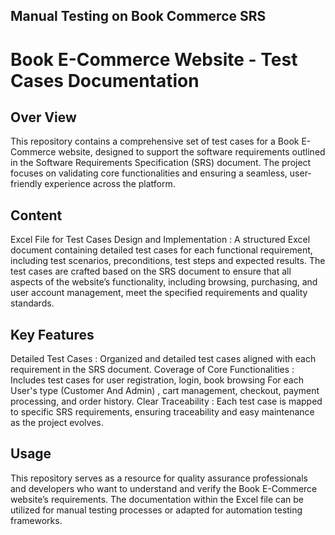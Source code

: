 ## Manual Testing on Book Commerce SRS 

# Book E-Commerce Website - Test Cases Documentation

## Over View
This repository contains a comprehensive set of test cases for a Book E-Commerce website, 
designed to support the software requirements outlined in the Software Requirements Specification (SRS) document. 
The project focuses on validating core functionalities and ensuring a seamless, user-friendly experience across the platform.

## Content
Excel File for Test Cases Design and Implementation : A structured Excel document containing detailed test cases for each functional requirement, 
including test scenarios, preconditions, test steps and expected results.
The test cases are crafted based on the SRS document to ensure that all aspects of the website’s functionality, 
including browsing, purchasing, and user account management, meet the specified requirements and quality standards.

## Key Features 
Detailed Test Cases              : Organized and detailed test cases aligned with each requirement in the SRS document.
Coverage of Core Functionalities : Includes test cases for user registration, login, 
                                  book browsing For each User's type (Customer And Admin)  , cart management, checkout, 
                                  payment processing, and order history.
Clear Traceability               : Each test case is mapped to specific SRS requirements, ensuring traceability and easy maintenance as the project evolves.

## Usage
This repository serves as a resource for quality assurance professionals and developers who want to understand and verify the Book E-Commerce website’s requirements. 
The documentation within the Excel file can be utilized for manual testing processes or adapted for automation testing frameworks.

